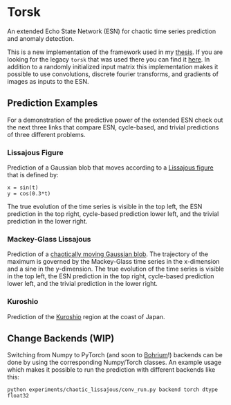 # Torsk

An extended Echo State Network (ESN) for chaotic time series prediction and anomaly
detection.

This is a new implementation of the framework used in my [thesis](https://github.com/nmheim/thesis).
If you are looking for the legacy `torsk` that was used there you 
can find it [here](https://github.com/nmheim/torsk_archived).
In addition to a randomly initialized input matrix this implementation makes it
possible to use convolutions, discrete fourier transforms, and gradients of images
as inputs to the ESN.


## Prediction Examples

For a demonstration of the predictive power of the extended ESN check out
the next three links that compare ESN, cycle-based, and trivial predictions
of three different problems.

### Lissajous Figure

Prediction of a Gaussian blob that moves according to a [Lissajous figure](https://sid.erda.dk/share_redirect/FAtJdDbtah) that is
defined by:

    x = sin(t)
    y = cos(0.3*t)

The true evolution of the time series is visible in the top left,
the ESN prediction in the top right, cycle-based prediction lower left,
and the trivial prediction in the lower right.


### Mackey-Glass Lissajous

Prediction of a [chaotically moving Gaussian blob](https://sid.erda.dk/share_redirect/f4ZaRHe9kZ).
The trajectory of the maximum is governed by the Mackey-Glass time series in the x-dimension and a sine in the
y-dimension. The true evolution of the time series is visible in the top left,
the ESN prediction in the top right, cycle-based prediction lower left,
and the trivial prediction in the lower right.


### Kuroshio

Prediction of the [Kuroshio](https://sid.erda.dk/share_redirect/ALmNIfYwM5) region
at the coast of Japan.


## Change Backends (WIP)

Switching from Numpy to PyTorch (and soon to
[Bohrium](https://github.com/bh107/bohrium)!) backends can be done by using the
corresponding Numpy/Torch classes. An example usage
which makes it possible to run the prediction with different backends like
this:

    python experiments/chaotic_lissajous/conv_run.py backend torch dtype float32
